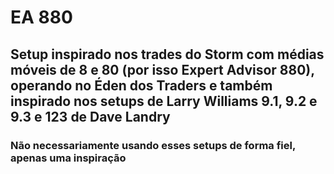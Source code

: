 # EA 880
## Setup inspirado nos trades do Storm com médias móveis de 8 e 80 (por isso Expert Advisor 880), operando no Éden dos Traders e também inspirado nos setups de Larry Williams 9.1, 9.2 e 9.3 e 123 de Dave Landry
### Não necessariamente usando esses setups de forma fiel, apenas uma inspiração